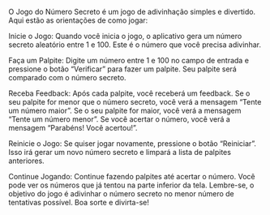 O Jogo do Número Secreto é um jogo de adivinhação simples e divertido. Aqui estão as orientações de como jogar:

Inicie o Jogo: Quando você inicia o jogo, o aplicativo gera um número secreto aleatório entre 1 e 100. Este é o número que você precisa adivinhar.

Faça um Palpite: Digite um número entre 1 e 100 no campo de entrada e pressione o botão “Verificar” para fazer um palpite. Seu palpite será comparado com o número secreto.

Receba Feedback: Após cada palpite, você receberá um feedback. Se o seu palpite for menor que o número secreto, você verá a mensagem “Tente um número maior”. Se o seu palpite for maior, você verá a mensagem “Tente um número menor”. Se você acertar o número, você verá a mensagem “Parabéns! Você acertou!”.

Reinicie o Jogo: Se quiser jogar novamente, pressione o botão “Reiniciar”. Isso irá gerar um novo número secreto e limpará a lista de palpites anteriores.

Continue Jogando: Continue fazendo palpites até acertar o número. Você pode ver os números que já tentou na parte inferior da tela. Lembre-se, o objetivo do jogo é adivinhar o número secreto no menor número de tentativas possível. Boa sorte e divirta-se!
